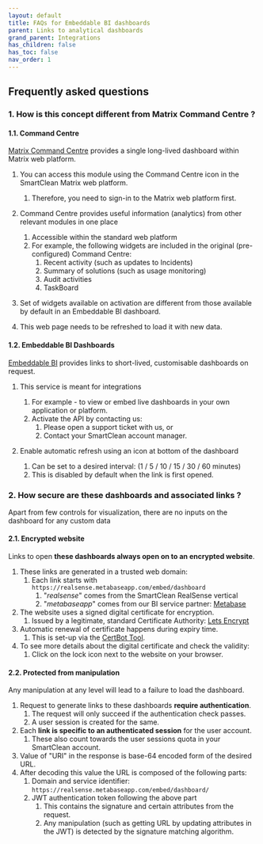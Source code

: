 ```yaml
---
layout: default
title: FAQs for Embeddable BI dashboards
parent: Links to analytical dashboards
grand_parent: Integrations
has_children: false
has_toc: false
nav_order: 1
---
```


## Frequently asked questions

### 1. How is this concept different from Matrix Command Centre ?

#### 1.1. Command Centre
[Matrix Command Centre](/integrations_cc.html) provides a single long-lived dashboard within Matrix web platform.

1. You can access this module using the Command Centre icon in the SmartClean Matrix web platform.
   1. Therefore, you need to sign-in to the Matrix web platform first.
   
2. Command Centre provides useful information (analytics) from other relevant modules in one place
   1. Accessible within the standard web platform
   2. For example, the following widgets are included in the original (pre-configured) Command Centre: 
      1. Recent activity (such as updates to Incidents)
      2. Summary of solutions (such as usage monitoring)
      3. Audit activities
      4. TaskBoard
   
3. Set of widgets available on activation are different from those available by default in an Embeddable BI dashboard.

4. This web page needs to be refreshed to load it with new data.

#### 1.2. Embeddable BI Dashboards

[Embeddable BI](/integrations_ui.html) provides links to short-lived, customisable dashboards on request.

1. This service is meant for integrations
   1. For example - to view or embed live dashboards in your own application or platform.
   2. Activate the API by contacting us:
      1. Please open a support ticket with us, or 
      2. Contact your SmartClean account manager.

2. Enable automatic refresh using an icon at bottom of the dashboard
   1. Can be set to a desired interval: (1 / 5 / 10 / 15 / 30 / 60 minutes) 
   2. This is disabled by default when the link is first opened.

   
### 2. How secure are these dashboards and associated links ?
Apart from few controls for visualization, there are no inputs on the dashboard for any custom data

#### 2.1. Encrypted website
Links to open **these dashboards always open on to an encrypted website**.

1. These links are generated in a trusted web domain:
   1. Each link starts with `https://realsense.metabaseapp.com/embed/dashboard`
      1. "_realsense_" comes from the SmartClean RealSense vertical
      2. "_metabaseapp_" comes from our BI service partner: [Metabase](https://www.metabase.com)
2. The website uses a signed digital certificate for encryption.
   1. Issued by a legitimate, standard Certificate Authority: [Lets Encrypt](https://letsencrypt.org)
3. Automatic renewal of certificate happens during expiry time. 
   1. This is set-up via the [CertBot Tool](https://certbot.eff.org).
4. To see more details about the digital certificate and check the validity:
   1. Click on the lock icon next to the website on your browser.

#### 2.2. Protected from manipulation
Any manipulation at any level will lead to a failure to load the dashboard.

1. Request to generate links to these dashboards **require authentication**.
   1. The request will only succeed if the authentication check passes.
   2. A user session is created for the same.
2. Each **link is specific to an authenticated session** for the user account. 
   1. These also count towards the user sessions quota in your SmartClean account.
3. Value of "URI" in the response is base-64 encoded form of the desired URL. 
4. After decoding this value the URL is composed of the following parts:
   1. Domain and service identifier: `https://realsense.metabaseapp.com/embed/dashboard/`
   2. JWT authentication token following the above part
      1. This contains the signature and certain attributes from the request.
      2. Any manipulation (such as getting URL by updating attributes in the JWT) is detected by the signature matching algorithm.
